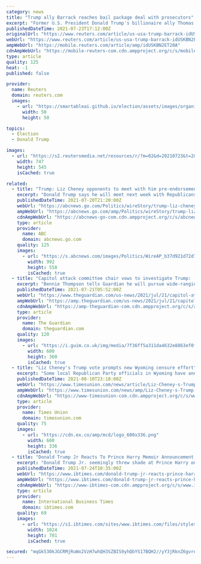 ```yaml
---
category: news
title: "Trump ally Barrack reaches bail package deal with prosecutors"
excerpt: "Former U.S. President Donald Trump's billionaire ally Thomas Barrack has reached a deal with prosecutors that will allow for his release from custody while he awaits trial on federal charges including illegal foreign lobbying,"
publishedDateTime: 2021-07-23T17:12:00Z
originalUrl: "https://www.reuters.com/article/us-usa-trump-barrack-idUSKBN2ET20A"
webUrl: "https://www.reuters.com/article/us-usa-trump-barrack-idUSKBN2ET20A"
ampWebUrl: "https://mobile.reuters.com/article/amp/idUSKBN2ET20A"
cdnAmpWebUrl: "https://mobile-reuters-com.cdn.ampproject.org/c/s/mobile.reuters.com/article/amp/idUSKBN2ET20A"
type: article
quality: 125
heat: -1
published: false

provider:
  name: Reuters
  domain: reuters.com
  images:
    - url: "https://smartableai.github.io/election/assets/images/organizations/reuters.com-50x50.jpg"
      width: 50
      height: 50

topics:
  - Election
  - Donald Trump

images:
  - url: "https://s2.reutersmedia.net/resources/r/?m=02&d=20210723&t=2&i=1569790308&w=&fh=545px&fw=&ll=&pl=&sq=&r=LYNXMPEH6M12B"
    width: 747
    height: 545
    isCached: true

related:
  - title: "Trump: Liz Cheney opponents to meet with him pre-endorsement"
    excerpt: "Donald Trump says he will meet next week with Republicans running against Rep. Liz Cheney and endorse one in the next few months"
    publishedDateTime: 2021-07-20T21:20:00Z
    webUrl: "https://abcnews.go.com/Politics/wireStory/trump-liz-cheney-opponents-meet-pre-endorsement-78955486"
    ampWebUrl: "https://abcnews.go.com/amp/Politics/wireStory/trump-liz-cheney-opponents-meet-pre-endorsement-78955486"
    cdnAmpWebUrl: "https://abcnews-go-com.cdn.ampproject.org/c/s/abcnews.go.com/amp/Politics/wireStory/trump-liz-cheney-opponents-meet-pre-endorsement-78955486"
    type: article
    provider:
      name: ABC
      domain: abcnews.go.com
    quality: 125
    images:
      - url: "https://s.abcnews.com/images/Politics/WireAP_b37d921d72d742fd9d217beb767a21bb_16x9_992.jpg"
        width: 992
        height: 558
        isCached: true
  - title: "Capitol attack committee chair vows to investigate Trump: ‘Nothing is off limits’"
    excerpt: "Bennie Thompson tells Guardian he will pursue wide-ranging inquiry to uncover root causes of January 6 attack"
    publishedDateTime: 2021-07-21T05:52:00Z
    webUrl: "https://www.theguardian.com/us-news/2021/jul/21/capitol-attack-committee-chair-bennie-thompson"
    ampWebUrl: "https://amp.theguardian.com/us-news/2021/jul/21/capitol-attack-committee-chair-bennie-thompson"
    cdnAmpWebUrl: "https://amp-theguardian-com.cdn.ampproject.org/c/s/amp.theguardian.com/us-news/2021/jul/21/capitol-attack-committee-chair-bennie-thompson"
    type: article
    provider:
      name: The Guardian
      domain: theguardian.com
    quality: 120
    images:
      - url: "https://i.guim.co.uk/img/media/7f36ff5a311da4632e8863ef0fdc85fa162284ef/0_217_6000_3600/master/6000.jpg?width=300&quality=45&auto=format&fit=max&dpr=2&s=09fdd6c7dcbed93b2a2bab5a95923954"
        width: 600
        height: 360
        isCached: true
  - title: "Liz Cheney's Trump vote prompts new Wyoming censure effort"
    excerpt: "Some local Republican Party officials in Wyoming have announced they will no longer recognize Liz Cheney as a party member because of her vote to impeach Donald Trump. “In the immortal words of the 45th President of the United States of America,"
    publishedDateTime: 2021-08-10T23:18:00Z
    webUrl: "https://www.timesunion.com/news/article/Liz-Cheney-s-Trump-vote-prompts-new-Wyoming-16377419.php"
    ampWebUrl: "https://www.timesunion.com/news/amp/Liz-Cheney-s-Trump-vote-prompts-new-Wyoming-16377419.php"
    cdnAmpWebUrl: "https://www-timesunion-com.cdn.ampproject.org/c/s/www.timesunion.com/news/amp/Liz-Cheney-s-Trump-vote-prompts-new-Wyoming-16377419.php"
    type: article
    provider:
      name: Times Union
      domain: timesunion.com
    quality: 75
    images:
      - url: "https://cdn.ex.co/amp/mcd/logo_600x336.png"
        width: 600
        height: 336
        isCached: true
  - title: "Donald Trump Jr Reacts To Prince Harry Memoir Announcement, Gets Slammed On Twitter"
    excerpt: "Donald Trump Jr. seemingly threw shade at Prince Harry on Twitter following the announcement that the Duke of Sussex is publishing a memoir."
    publishedDateTime: 2021-07-24T10:35:00Z
    webUrl: "https://www.ibtimes.com/donald-trump-jr-reacts-prince-harry-memoir-announcement-gets-slammed-twitter-3258766"
    ampWebUrl: "https://www.ibtimes.com/donald-trump-jr-reacts-prince-harry-memoir-announcement-gets-slammed-twitter-3258766?amp=1"
    cdnAmpWebUrl: "https://www-ibtimes-com.cdn.ampproject.org/c/s/www.ibtimes.com/donald-trump-jr-reacts-prince-harry-memoir-announcement-gets-slammed-twitter-3258766?amp=1"
    type: article
    provider:
      name: International Business Times
      domain: ibtimes.com
    quality: 69
    images:
      - url: "https://s1.ibtimes.com/sites/www.ibtimes.com/files/styles/full/public/2020/08/25/donald-trump-jr-addressed-the-first-night-of.jpg"
        width: 1024
        height: 701
        isCached: true

secured: "mqGk530kJGCRMjRuWx2VzH7whQH3SZBIS9yhQbYS17BQH2//yY3jRknZ6gvre8xOY/tbNxi9+jeiyjIbcCwHn0WBPyzmDPLLV2oGL2n7b8jb+jIyTeLBPrDV88kUMkf+aMod+9WmFzwW8nKAbJVPKWMUz7UCCBQKvRV/nA6CQ5OhQFdwhL9CKxPPCfdOxduDyViQV3BosZ6PDKklsNgVkuE3EV/1odLj5tH3Pv4sTgONNF9I0nmnRvx3nAw3CeOitaeBlgVZorN70KKqsFs/GvdCv1RUgDzeiYuym7nZI5kk4LLCBoBoI32CnKTLfBr8lx4L+6oGsPMOg38+QOthID6BBcgBXLGqN6J4ITSB7VI=;YRPkqlIKcQfSglNIxMpomA=="
---
```


